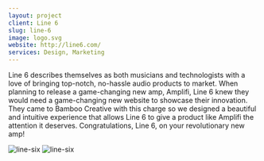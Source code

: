 ```yaml
---
layout: project
client: Line 6
slug: line-6
image: logo.svg 
website: http://line6.com/
services: Design, Marketing
---
```


Line 6 describes themselves as both musicians and technologists with a love of bringing top-notch, no-hassle audio products to market. When planning to release a game-changing new amp, Amplifi, Line 6 knew they would need a game-changing new website to showcase their innovation. They came to Bamboo Creative with this charge so we designed a beautiful and intuitive experience that allows Line 6 to give a product like Amplifi the attention it deserves. Congratulations, Line 6, on your revolutionary new amp!

![line-six](/images/client-assets/line-six/01.jpg)
![line-six](/images/client-assets/line-six/02.jpg)